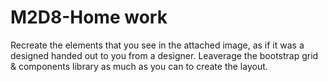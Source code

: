 # M2D8-Home work 
Recreate the elements that you see in the attached image, as if it was a designed handed out to you from a designer.
Leaverage the bootstrap grid & components library as much as you can to create the layout.
